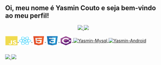 ## Oi, meu nome é Yasmin Couto e seja bem-vindo ao meu perfil!
<div align="center">
  <a href="https://github.com/yasminmatos">
  <img height="180em" src="https://github-readme-stats.vercel.app/api?username=yasminmatos&show_icons=true&theme=midnight-purple&include_all_commits=true&count_private=true"/>
  <img height="180em" src="https://github-readme-stats.vercel.app/api/top-langs/?username=yasminmatos&layout=compact&langs_count=7&theme=midnight-purple"/>
</div>
<div style="display: inline_block"><br>
  <img align="center" alt="Yasmin-Js" height="30" width="40" src="https://raw.githubusercontent.com/devicons/devicon/master/icons/javascript/javascript-plain.svg"/>
  <img align="center" alt="Yasmin-React" height="30" width="40" src="https://raw.githubusercontent.com/devicons/devicon/master/icons/react/react-original.svg"/>
  <img align="center" alt="Yasmin-HTML" height="30" width="40" src="https://raw.githubusercontent.com/devicons/devicon/master/icons/html5/html5-original.svg"/>
  <img align="center" alt="Yasmin-CSS" height="30" width="40" src="https://raw.githubusercontent.com/devicons/devicon/master/icons/css3/css3-original.svg"/>
  <img align="center" alt="Yasmin-Csharp" height="30" width="40" src="https://raw.githubusercontent.com/devicons/devicon/master/icons/csharp/csharp-original.svg"/>
  <img align="center" alt="Yasmin-Mysql" height="30" width="40" src="https://cdn.jsdelivr.net/gh/devicons/devicon/icons/mysql/mysql-original.svg"/>
  <img align="center" alt="Yasmin-Android" height="30" width="40" src="https://cdn.jsdelivr.net/gh/devicons/devicon/icons/android/android-original.svg"/>
  
</div>
  
  ##
 
<div> 
  <a href="https://www.linkedin.com/in/yasmin-couto-190686205/" target="_blank"> <img src="https://img.shields.io/badge/LinkedIn-0077B5?style=for-the-badge&logo=linkedin&logoColor=white"/> <a/>
    <a href="mailto:yas.matosc@gmail.com" target="_blank"> <img src="https://img.shields.io/badge/Gmail-D14836?style=for-the-badge&logo=gmail&logoColor=white"/> <a/>
</div>
